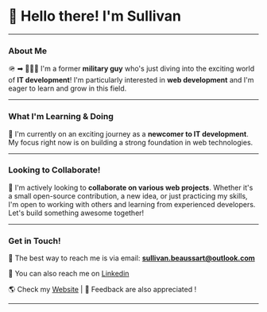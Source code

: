 # 👋 Hello there! I'm Sullivan 

---

### About Me

🪖 ➡ 👩🏻‍💻 I'm a former **military guy** who's just diving into the exciting world of **IT development**! I'm particularly interested in **web development** and I'm eager to learn and grow in this field.

---

### What I'm Learning & Doing

🌱 I'm currently on an exciting journey as a **newcomer to IT development**. My focus right now is on building a strong foundation in web technologies.

---

### Looking to Collaborate!

🤝 I'm actively looking to **collaborate on various web projects**. Whether it's a small open-source contribution, a new idea, or just practicing my skills, I'm open to working with others and learning from experienced developers. Let's build something awesome together!

---

### Get in Touch!

📧 The best way to reach me is via email: **sullivan.beaussart@outlook.com**

🔗 You can also reach me on [Linkedin](https://www.linkedin.com/in/sullivan-b-33223629b/)

🌎 Check my [Website](https://www.sullivan-bst.fr) | 📝 Feedback are also appreciated ! 

---
